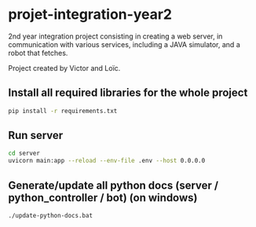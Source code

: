 # projet-integration-year2
2nd year integration project consisting in creating a web server, in communication with various services, including a JAVA simulator, and a robot that fetches.

Project created by Victor and Loïc. 

## Install all required libraries for the whole project 

```bash
pip install -r requirements.txt
```

## Run server

```bash
cd server
uvicorn main:app --reload --env-file .env --host 0.0.0.0
```

## Generate/update all python docs (server / python_controller / bot) (on windows)

```bash
./update-python-docs.bat
```
